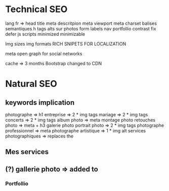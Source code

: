 
# Technical SEO

lang fr => <html>
head title
meta descritpion
meta viewport
meta charset
balises semantiques
h tags
alts sur photos
form labels
nav portfollio contrast fix
defer js scripts
minimized minimizable

Img sizes 
img formats
RICH SNIPETS FOR LOCALIZATION <!--?????-->

meta open graph for social networks

cache => 3 months
Bootstrap changed to CDN

<!-- twitter cards -->

# Natural SEO

## keywords implication

photographe => h1
entreprise => 2 * img tags
mariage => 2 * img tags
concerts => 2 * img tags
album photo => meta
montage photo 
retouches photo => meta + h3
galerie photo 
portrait photo => 2 * img tags
photographe professionnel => meta
photographe artistique => 1 * img alt
services photographiques => replaces the <h2> Mes services <h2> (?)
gallerie photo => added to <h3> Portfollio <h3>

